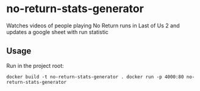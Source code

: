 # no-return-stats-generator
Watches videos of people playing No Return runs in Last of Us 2 and updates a google sheet with run statistic

## Usage
Run in the project root:

`docker build -t no-return-stats-generator .
docker run -p 4000:80 no-return-stats-generator`

